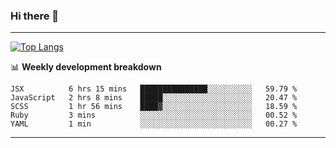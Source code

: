 ### Hi there 👋

-------
[![Top Langs](https://github-readme-stats.vercel.app/api/top-langs/?username=ashish-r)](https://github.com/anuraghazra/github-readme-stats)

📊 **Weekly development breakdown**
<!--START_SECTION:waka-->
```text
JSX          6 hrs 15 mins   ███████████████░░░░░░░░░░   59.79 % 
JavaScript   2 hrs 8 mins    █████░░░░░░░░░░░░░░░░░░░░   20.47 % 
SCSS         1 hr 56 mins    ████▓░░░░░░░░░░░░░░░░░░░░   18.59 % 
Ruby         3 mins          ░░░░░░░░░░░░░░░░░░░░░░░░░   00.52 % 
YAML         1 min           ░░░░░░░░░░░░░░░░░░░░░░░░░   00.27 % 
```
<!--END_SECTION:waka-->
-------

<!--
**ashish-r/ashish-r** is a ✨ _special_ ✨ repository because its `README.md` (this file) appears on your GitHub profile.

Here are some ideas to get you started:

- 🔭 I’m currently working on ...
- 🌱 I’m currently learning ...
- 👯 I’m looking to collaborate on ...
- 🤔 I’m looking for help with ...
- 💬 Ask me about ...
- 📫 How to reach me: ...
- 😄 Pronouns: ...
- ⚡ Fun fact: ...
-->
